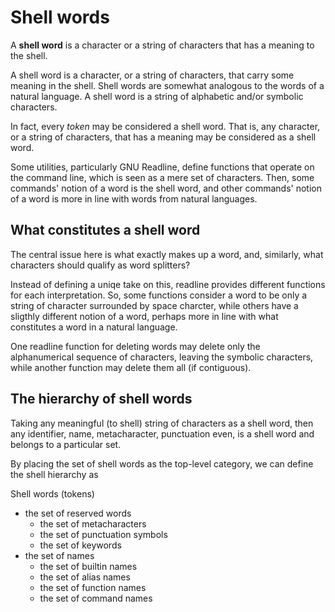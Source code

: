 # Shell words

A **shell word** is a character or a string of characters that has a meaning to the shell.

A shell word is a character, or a string of characters, that carry some meaning in the shell. Shell words are somewhat analogous to the words of a natural language. A shell word is a string of alphabetic and/or symbolic characters.

In fact, every *token* may be considered a shell word. That is, any character, or a string of characters, that has a meaning may be considered as a shell word.

Some utilities, particularly GNU Readline, define functions that operate on the command line, which is seen as a mere set of characters. Then, some commands' notion of a word is the shell word, and other commands' notion of a word is more in line with words from natural languages.

## What constitutes a shell word

The central issue here is what exactly makes up a word, and, similarly, what characters should qualify as word splitters?

Instead of defining a uniqe take on this, readline provides different functions for each interpretation. So, some functions consider a word to be only a string of character surrounded by space charcter, while others have a sligthly different notion of a word, perhaps more in line with what constitutes a word in a natural language.

One readline function for deleting words may delete only the alphanumerical sequence of characters, leaving the symbolic characters, while another function may delete them all (if contiguous).

## The hierarchy of shell words

Taking any meaningful (to shell) string of characters as a shell word, then any identifier, name, metacharacter, punctuation even, is a shell word and belongs to a particular set.

By placing the set of shell words as the top-level category, we can define the shell hierarchy as

Shell words (tokens)
- the set of reserved words
  - the set of metacharacters
  - the set of punctuation symbols
  - the set of keywords
- the set of names
  - the set of builtin names
  - the set of alias names
  - the set of function names
  - the set of command names
